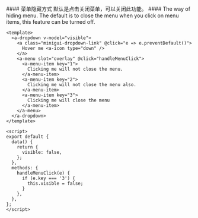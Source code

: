 <cn>
#### 菜单隐藏方式
默认是点击关闭菜单，可以关闭此功能。
</cn>

<us>
#### The way of hiding menu.
The default is to close the menu when you click on menu items, this feature can be turned off.
</us>

```vue
<template>
  <a-dropdown v-model="visible">
    <a class="minigui-dropdown-link" @click="e => e.preventDefault()">
      Hover me <a-icon type="down" />
    </a>
    <a-menu slot="overlay" @click="handleMenuClick">
      <a-menu-item key="1">
        Clicking me will not close the menu.
      </a-menu-item>
      <a-menu-item key="2">
        Clicking me will not close the menu also.
      </a-menu-item>
      <a-menu-item key="3">
        Clicking me will close the menu
      </a-menu-item>
    </a-menu>
  </a-dropdown>
</template>

<script>
export default {
  data() {
    return {
      visible: false,
    };
  },
  methods: {
    handleMenuClick(e) {
      if (e.key === '3') {
        this.visible = false;
      }
    },
  },
};
</script>
```
